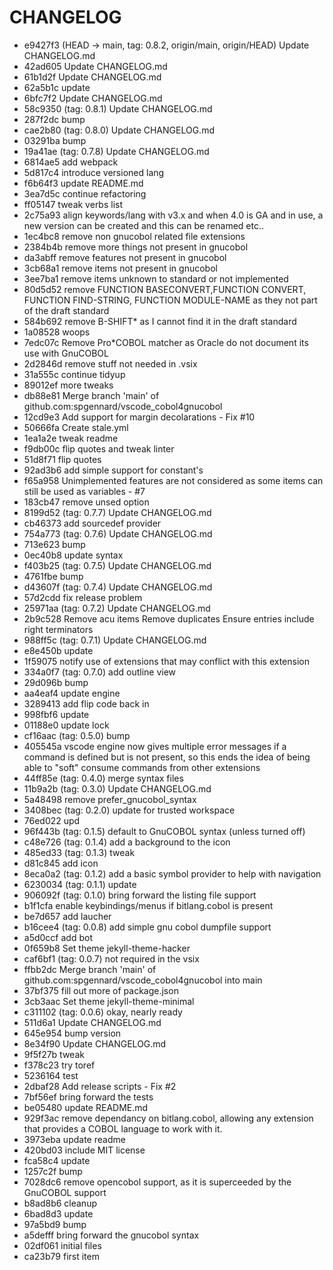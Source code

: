 # CHANGELOG

* e9427f3 (HEAD -> main, tag: 0.8.2, origin/main, origin/HEAD) Update CHANGELOG.md
* 42ad605 Update CHANGELOG.md
* 61b1d2f Update CHANGELOG.md
* 62a5b1c update
* 6bfc7f2 Update CHANGELOG.md
* 58c9350 (tag: 0.8.1) Update CHANGELOG.md
* 287f2dc bump
* cae2b80 (tag: 0.8.0) Update CHANGELOG.md
* 03291ba bump
* 19a41ae (tag: 0.7.8) Update CHANGELOG.md
* 6814ae5 add webpack
* 5d817c4 introduce versioned lang
* f6b64f3 update README.md
* 3ea7d5c continue refactoring
* ff05147 tweak verbs list
* 2c75a93 align keywords/lang with v3.x and when 4.0 is GA and in use, a new version can be created and this can be renamed etc..
* 1ec4bc8 remove non gnucobol related file extensions
* 2384b4b remove more things not present in gnucobol
* da3abff remove features not present in gnucobol
* 3cb68a1 remove items not present in gnucobol
* 3ee7ba1 remove items unknown to standard or not implemented
* 80d5d52 remove FUNCTION BASECONVERT,FUNCTION CONVERT, FUNCTION FIND-STRING, FUNCTION MODULE-NAME as they not part of the draft standard
* 584b692 remove B-SHIFT* as I cannot find it in the draft standard
* 1a08528 woops
* 7edc07c Remove Pro*COBOL matcher as Oracle do not document its use with GnuCOBOL
* 2d2846d remove stuff not needed in .vsix
* 31a555c continue tidyup
* 89012ef more tweaks
* db88e81 Merge branch 'main' of github.com:spgennard/vscode_cobol4gnucobol
* 12cd9e3 Add support for margin decolarations - Fix #10
* 50666fa Create stale.yml
* 1ea1a2e tweak readme
* f9db00c flip quotes and tweak linter
* 51d8f71 flip quotes
* 92ad3b6 add simple support for constant's
* f65a958 Unimplemented features are not considered as some items can still be used as variables - #7
* 183cb47 remove unsed option
* 8199d52 (tag: 0.7.7) Update CHANGELOG.md
* cb46373 add sourcedef provider
* 754a773 (tag: 0.7.6) Update CHANGELOG.md
* 713e623 bump
* 0ec40b8 update syntax
* f403b25 (tag: 0.7.5) Update CHANGELOG.md
* 4761fbe bump
* d43607f (tag: 0.7.4) Update CHANGELOG.md
* 57d2cdd fix release problem
* 25971aa (tag: 0.7.2) Update CHANGELOG.md
* 2b9c528 Remove acu items Remove duplicates Ensure entries include right terminators
* 988ff5c (tag: 0.7.1) Update CHANGELOG.md
* e8e450b update
* 1f59075 notify use of extensions that may conflict with this extension
* 334a0f7 (tag: 0.7.0) add outline view
* 29d096b bump
* aa4eaf4 update engine
* 3289413 add flip code back in
* 998fbf6 update
* 01188e0 update lock
* cf16aac (tag: 0.5.0) bump
* 405545a vscode engine now gives multiple error messages if a command is defined but is not present, so this ends the idea of being able to "soft" consume commands from other extensions
* 44ff85e (tag: 0.4.0) merge syntax files
* 11b9a2b (tag: 0.3.0) Update CHANGELOG.md
* 5a48498 remove prefer_gnucobol_syntax
* 3408bec (tag: 0.2.0) update for trusted workspace
* 76ed022 upd
* 96f443b (tag: 0.1.5) default to GnuCOBOL syntax (unless turned off)
* c48e726 (tag: 0.1.4) add a background to the icon
* 485ed33 (tag: 0.1.3) tweak
* d81c845 add icon
* 8eca0a2 (tag: 0.1.2) add a basic symbol provider to help with navigation
* 6230034 (tag: 0.1.1) update
* 906092f (tag: 0.1.0) bring forward the listing file support
* b1f1cfa enable keybindings/menus if bitlang.cobol is present
* be7d657 add laucher
* b16cee4 (tag: 0.0.8) add simple gnu cobol dumpfile support
* a5d0ccf add bot
* 0f659b8 Set theme jekyll-theme-hacker
* caf6bf1 (tag: 0.0.7) not required in the vsix
* ffbb2dc Merge branch 'main' of github.com:spgennard/vscode_cobol4gnucobol into main
* 37bf375 fill out more of package.json
* 3cb3aac Set theme jekyll-theme-minimal
* c311102 (tag: 0.0.6) okay, nearly ready
* 511d6a1 Update CHANGELOG.md
* 645e954 bump version
* 8e34f90 Update CHANGELOG.md
* 9f5f27b tweak
* f378c23 try toref
* 5236164 test
* 2dbaf28 Add release scripts - Fix #2
* 7bf56ef bring forward the tests
* be05480 update README.md
* 929f3ac remove dependancy on bitlang.cobol, allowing any extension that provides a COBOL language to work with it.
* 3973eba update readme
* 420bd03 include MIT license
* fca58c4 update
* 1257c2f bump
* 7028dc6 remove opencobol support, as it is superceeded by the GnuCOBOL support
* b8ad8b6 cleanup
* 6bad8d3 update
* 97a5bd9 bump
* a5defff bring forward the gnucobol syntax
* 02df061 initial files
* ca23b79 first item
